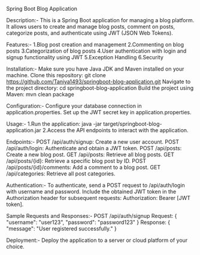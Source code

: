 Spring Boot Blog Application

Description:- 
This is a Spring Boot application for managing a blog platform. It allows users to create and manage blog posts, comment on posts, categorize posts, and authenticate using JWT (JSON Web Tokens).

Features:- 
1.Blog post creation and management 
2.Commenting on blog posts 
3.Categorization of blog posts 
4.User authentication with login and signup functionality using JWT
5.Exception Handling
6.Security

Installation:-
Make sure you have Java JDK and Maven installed on your machine.
Clone this repository: git clone https://github.com/Taniya1493/springboot-blog-application.git
Navigate to the project directory: cd springboot-blog-application
Build the project using Maven: mvn clean package

Configuration:- 
Configure your database connection in application.properties. Set up the JWT secret key in application.properties.

Usage:- 
1.Run the application: java -jar target/springboot-blog-application.jar 
2.Access the API endpoints to interact with the application.

Endpoints:- 
POST /api/auth/signup: Create a new user account. 
POST /api/auth/login: Authenticate and obtain a JWT token. 
POST /api/posts: Create a new blog post. 
GET /api/posts: Retrieve all blog posts. 
GET /api/posts/{id}: Retrieve a specific blog post by ID. 
POST /api/posts/{id}/comments: Add a comment to a blog post. 
GET /api/categories: Retrieve all post categories.

Authentication:- 
To authenticate, send a POST request to /api/auth/login with username and password. 
Include the obtained JWT token in the Authorization header for subsequent requests: Authorization: Bearer [JWT token].

Sample Requests and Responses:- 
POST /api/auth/signup 
Request: { "username": "user123", "password": "password123" } 
Response: { "message": "User registered successfully." }

Deployment:- 
Deploy the application to a server or cloud platform of your choice.
